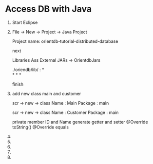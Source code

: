 # Access DB with Java

1. Start Eclipse
1. File -> New -> Project -> Java Project

    Project name: orientdb-tutorial-distributed-database
    
    next
    
    Libraries Ass External JARs -> OrientdbJars
    
    ./oriendb/lib/ :
        *  
        * 
        * 
        * 
    
    finish

1. add new class main and customer

    scr -> new -> class 
    Name : Main
    Package : main
    
    scr -> new -> class 
    Name : Customer 
    Package : main
    
    private member ID and Name
    generate getter and setter
    @Override toString()
    @Override equals

1. 
1. 
1. 
1. 
1. 
